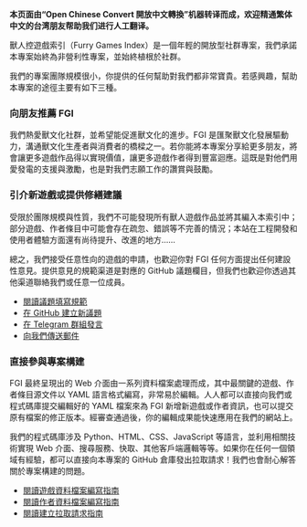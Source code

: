 **本页面由“Open Chinese Convert 開放中文轉換”机器转译而成，欢迎精通繁体中文的台湾朋友帮助我们进行人工翻译。**

獸人控遊戲索引（Furry Games Index）是一個年輕的開放型社群專案，我們承諾本專案始終為非營利性專案，並始終植根於社群。

我們的專案團隊規模很小，你提供的任何幫助對我們都非常寶貴。若感興趣，幫助本專案的途徑主要有如下三種。

### 向朋友推薦 FGI

我們熱愛獸文化社群，並希望能促進獸文化的進步。FGI 是匯聚獸文化發展驅動力，溝通獸文化生產者與消費者的橋樑之一。若你能將本專案分享給更多朋友，將會讓更多遊戲作品得以實現價值，讓更多遊戲作者得到豐富迴應。這既是對他們用愛發電的支援與激勵，也是對我們志願工作的讚賞與鼓勵。

### 引介新遊戲或提供修繕建議

受限於團隊規模與性質，我們不可能發現所有獸人遊戲作品並將其編入本索引中；部分遊戲、作者條目中可能會存在疏忽、錯誤等不完善的情況；本站在工程開發和使用者體驗方面還有尚待提升、改進的地方……

總之，我們接受任意性向的遊戲的申請，也歡迎你對 FGI 任何方面提出任何建設性意見。提供意見的規範渠道是對應的 GitHub 議題欄目，但我們也歡迎你透過其他渠道聯絡我們或任意一位成員。

- [閱讀議題填寫規範](https://github.com/FurryGamesIndex/games/wiki/議題填寫規範)
- [在 GitHub 建立新議題](https://github.com/FurryGamesIndex/games/issues/new/choose)
- [在 Telegram 群組發言](https://t.me/+pTJEQy_b64E4MzQx)
- [向我們傳送郵件](mailto:webmaster@furrygames.top)

### 直接參與專案構建

FGI 最終呈現出的 Web 介面由一系列資料檔案處理而成，其中最關鍵的遊戲、作者條目源文件以 YAML 語言格式編寫，非常易於編輯。人人都可以直接向我們或程式碼庫提交編輯好的 YAML 檔案來為 FGI 新增新遊戲或作者資訊，也可以提交原有檔案的修正版本。經審查通過後，你的編輯成果能快速應用在我們的網站上。

我們的程式碼庫涉及 Python、HTML、CSS、JavaScript 等語言，並利用相關技術實現 Web 介面、搜尋服務、快取、其他客戶端邏輯等等。如果你在任何一個領域有經驗，都可以直接向本專案的 GitHub 倉庫發出拉取請求！我們也會耐心解答關於專案構建的問題。

- [閱讀遊戲資料檔案編寫指南](https://github.com/FurryGamesIndex/games/wiki/遊戲資料檔案編寫指南)
- [閱讀作者資料檔案編寫指南](https://github.com/FurryGamesIndex/games/wiki/作者資料檔案編寫指南)
- [閱讀建立拉取請求指南](https://github.com/FurryGamesIndex/games/wiki/建立拉取請求指南)
